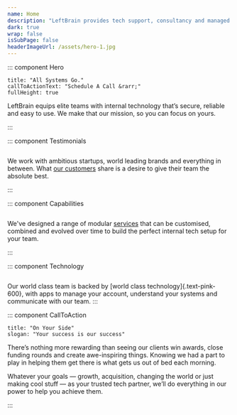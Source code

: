 ```yaml
---
name: Home
description: "LeftBrain provides tech support, consultancy and managed services to businesses in London, Dublin, Copenhagen and Cape Town. We specialise in Mac support, Apple devices and cloud services. "
dark: true
wrap: false
isSubPage: false
headerImageUrl: /assets/hero-1.jpg
---
```

::: component Hero
~~~
title: "All Systems Go."
callToActionText: "Schedule A Call &rarr;"
fullHeight: true
~~~

LeftBrain equips elite teams with internal technology that’s secure, reliable and easy to use. We make that our mission, so you can focus on yours.

:::

::: component Testimonials
~~~
~~~
We work with ambitious startups, world leading brands and everything in between. What [our customers](/customers) share is a desire to give their team the absolute best.

:::

::: component Capabilities
~~~
~~~
We've designed a range of modular [services](/services) that can be customised, combined and evolved over time to build the perfect internal tech setup for your team.

:::

::: component Technology
~~~
~~~
Our world class team is backed by [world class technology]{.text-pink-600}, with apps to manage your account, understand your systems and communicate with our team.
:::


::: component CallToAction
~~~
title: "On Your Side"
slogan: "Your success is our success"
~~~

There’s nothing more rewarding than seeing our clients win awards, close funding rounds and create awe-inspiring things. Knowing we had a part to play in helping them get there is what gets us out of bed each morning.

Whatever your goals — growth, acquisition, changing the world or just making cool stuff — as your trusted tech partner, we’ll do everything in our power to help you achieve them.

:::